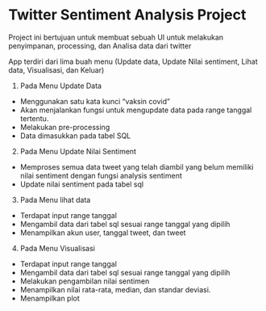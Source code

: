 # Twitter Sentiment Analysis Project

Project ini bertujuan untuk membuat sebuah UI untuk melakukan penyimpanan, processing, dan Analisa data dari twitter

App terdiri dari lima buah menu (Update data, Update Nilai sentiment, Lihat data, Visualisasi, dan Keluar)

1. Pada Menu Update Data
- Menggunakan satu kata kunci “vaksin covid”
- Akan menjalankan fungsi untuk mengupdate data pada range tanggal tertentu.
- Melakukan pre-processing
- Data dimasukkan pada tabel SQL

2. Pada Menu Update Nilai Sentiment
- Memproses semua data tweet yang telah diambil yang belum memiliki nilai sentiment dengan fungsi analysis sentiment
- Update nilai sentiment pada tabel sql

3. Pada Menu lihat data
- Terdapat input range tanggal
- Mengambil data dari tabel sql sesuai range tanggal yang dipilih
- Menampilkan akun user, tanggal tweet, dan tweet

4. Pada Menu Visualisasi
- Terdapat input range tanggal
- Mengambil data dari tabel sql sesuai range tanggal yang dipilih
- Melakukan pengambilan nilai sentimen
- Menampilkan nilai rata-rata, median, dan standar deviasi.
- Menampilkan plot
